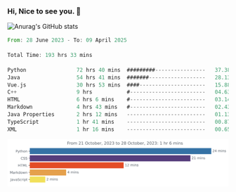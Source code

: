 ### Hi, Nice to see you. 👋

<!--
**EtherFin/EtherFin** is a ✨ _special_ ✨ repository because its `README.md` (this file) appears on your GitHub profile.

Here are some ideas to get you started:

- 🔭 I’m currently working on ...
- 🌱 I’m currently learning ...
- 👯 I’m looking to collaborate on ...
- 🤔 I’m looking for help with ...
- 💬 Ask me about ...
- 📫 How to reach me: ...
- 😄 Pronouns: ...
- ⚡ Fun fact: ...
-->


![Anurag's GitHub stats](https://github-readme-stats.vercel.app/api?username=EtherFin&bg_color=30,e96443,e97f43,e99943,e9b443,e9ce43,e9e843,d3e943,bee943,a9e943,94e943&title_color=fff&text_color=000&show_icons=true&icon_color=000)


<!--START_SECTION:waka-->

```rust
From: 28 June 2023 - To: 09 April 2025

Total Time: 193 hrs 33 mins

Python                72 hrs 40 mins  #########----------------   37.38 %
Java                  54 hrs 41 mins  #######------------------   28.13 %
Vue.js                30 hrs 53 mins  ####---------------------   15.88 %
C++                   9 hrs           #------------------------   04.63 %
HTML                  6 hrs 6 mins    #------------------------   03.14 %
Markdown              4 hrs 43 mins   #------------------------   02.43 %
Java Properties       2 hrs 12 mins   -------------------------   01.13 %
TypeScript            1 hr 41 mins    -------------------------   00.87 %
XML                   1 hr 16 mins    -------------------------   00.65 %
```

<!--END_SECTION:waka-->

<img
  src="https://github.com/EtherFin/EtherFin/blob/master/images/stat.svg"
  alt="Work Dashboard"
/>

